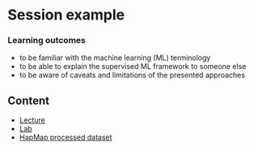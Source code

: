 Session example
================

### Learning outcomes

  - to be familiar with the machine learning (ML) terminology
  - to be able to explain the supervised ML framework to someone else
  - to be aware of caveats and limitations of the presented approaches

## Content

  - [Lecture](session-ml-files/lecture-ml.pdf)
  - [Lab](session-ml-files/lab-hapmap3_autoenc.pdf)
  - [HapMap processed dataset](session-ml-files/autosomal_5k.rdat)
